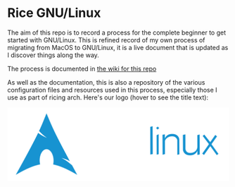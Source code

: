 # Rice GNU/Linux
The aim of this repo is to record a process for the complete beginner to get started with GNU/Linux. This is refined record of my own process of migrating from MacOS to GNU/Linux, it is a live document that is updated as I discover things along the way.

The process is documented in [the wiki for this repo](https://github.com/mahmon/rice-gnu-linux/wiki/Introduction "Rice GNU/Linux wiki")

As well as the documentation, this is also a repository of the various configuration files and resources used in this process, especially those I use as part of ricing arch.
Here's our logo (hover to see the title text):

![archlinux](./archlinux-logo-light.png "Archlinux")

